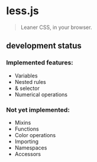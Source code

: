 less.js
=======

> Leaner CSS, in your browser.

development status
------------------

### Implemented features:

- Variables
- Nested rules
- & selector
- Numerical operations

### Not yet implemented:

- Mixins
- Functions
- Color operations
- Importing
- Namespaces
- Accessors
